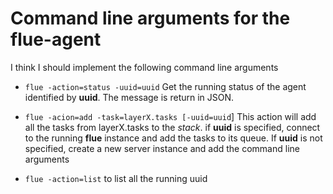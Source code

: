 # Command line arguments for the flue-agent

I think I should implement the following command line arguments

* `flue -action=status -uuid=uuid`
Get the running status of the agent identified by **uuid**. The message is return in JSON.

* `flue -acion=add -task=layerX.tasks [-uuid=uuid`]
This action will add all the tasks from layerX.tasks to the *stack*.
if **uuid** is specified, connect to the running **flue** instance and add the tasks to its queue.
If **uuid** is not specified, create a new server instance and add the command line arguments

* `flue -action=list` to list all the running uuid


